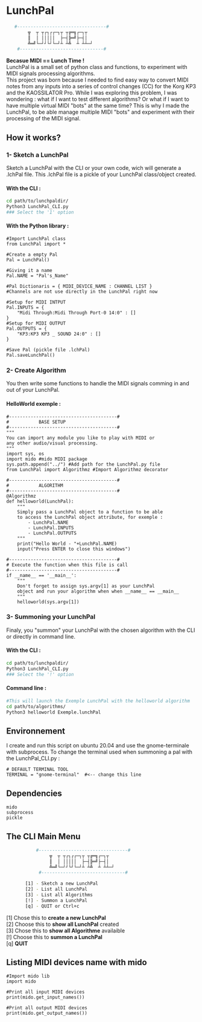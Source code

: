 # LunchPal
```bash
   #---------------------------------#
        ╦  ┬ ┬┌┐┌┌─┐┬ ┬╔═╗┌─┐┬  
        ║  │ │││││  ├─┤╠═╝├─┤│  
        ╩═╝└─┘┘└┘└─┘┴ ┴╩  ┴ ┴┴─┘               
    #-------------------------------#
```
**Becasue MIDI == Lunch Time !**  
LunchPal is a small set of python class and functions, to experiment with MIDI signals processing algorithms.  
This project was born because I needed to find easy way to convert MIDI notes from any inputs into a series of control changes (CC) for the Korg KP3 and the KAOSSILATOR Pro. While I was exploring this problem, I was wondering : what if I want to test different algorithms? Or what if I want to have multiple virtual MIDI "bots" at the same time? This is why I made the LunchPal, to be able manage multiple MIDI "bots" and experiment with their processing of the MIDI signal.

## How it works?
### 1- Sketch a LunchPal 
Sketch a LunchPal with the CLI or your own code, wich will generate a .lchPal file. This .lchPal file is a pickle of your LunchPal class/object created.  
#### With the CLI : 
```bash
cd path/to/lunchpaldir/
Python3 LunchPal_CLI.py
### Select the '1' option
```
#### With the Python library : 
```Python3
#Import LunchPal class
from LunchPal import *

#Create a empty Pal
Pal = LunchPal()

#Giving it a name
Pal.NAME = "Pal's_Name"

#Pal Dictionaris = { MIDI_DEVICE_NAME : CHANNEL LIST }
#Channels are not use directly in the LunchPal right now

#Setup for MIDI INTPUT
Pal.INPUTS = {
    "Midi Through:Midi Through Port-0 14:0" : []
}
#Setup for MIDI OUTPUT
Pal.OUTPUTS = {
    "KP3:KP3 KP3 _ SOUND 24:0" : []
}

#Save Pal (pickle file .lchPal)
Pal.saveLunchPal()
```
### 2- Create Algorithm
You then write some functions to handle the MIDI signals comming in and out of your LunchPal.  
#### HelloWorld exemple :
```Python3
#----------------------------------------#
#           BASE SETUP
#----------------------------------------#
"""
You can import any module you like to play with MIDI or
any other audio/visual processing.
"""
import sys, os
import mido #mido MIDI package
sys.path.append("../") #Add path for the LunchPal.py file
from LunchPal import Algorithmz #Import Algorithmz decorator

#----------------------------------------#
#           ALGORITHM
#----------------------------------------#
@Algorithmz
def helloworld(LunchPal):
    """
    Simply pass a LunchPal object to a function to be able
    to access the LunchPal object attribute, for exemple :
        - LunchPal.NAME
        - LunchPal.INPUTS
        - LunchPal.OUTPUTS
    """
    print("Hello World - "+LunchPal.NAME)
    input("Press ENTER to close this windows")

#----------------------------------------#
# Execute the function when this file is call
#----------------------------------------#
if __name__ == '__main__':
    """
    Don't forget to assign sys.argv[1] as your LunchPal
    object and run your algorithm when when __name__ == __main__
    """
    helloworld(sys.argv[1])
```
### 3- Summoning your LunchPal
Finaly, you "summon" your LunchPal with the chosen algorithm with the CLI or directly in command line.  
#### With the CLI : 
```bash
cd path/to/lunchpaldir/
Python3 LunchPal_CLI.py
### Select the '!' option
```
#### Command line : 
```bash
#This will launch the Exemple LunchPal with the helloworld algorithm
cd path/to/algorithms/
Python3 helloworld Exemple.lunchPal
```


## Environnement
I create and run this script on ubuntu 20.04 and use the gnome-terminale with subprocess. To change the terminal used when summoning a pal with the LunchPal_CLI.py : 
```Python3
# DEFAULT TERMINAL TOOL
TERMINAL = "gnome-terminal"  #<-- change this line
```

## Dependencies
```Python3
mido
subprocess
pickle
```

## The CLI Main Menu
```bash
           #---------------------------------#
                ╦  ┬ ┬┌┐┌┌─┐┬ ┬╔═╗┌─┐┬  
                ║  │ │││││  ├─┤╠═╝├─┤│  
                ╩═╝└─┘┘└┘└─┘┴ ┴╩  ┴ ┴┴─┘               
            #-------------------------------#

       [1] - Sketch a new LunchPal
       [2] - List all LunchPal 
       [3] - List all Algorithms
       [!] - Summon a LunchPal
       [q] - QUIT or Ctrl+c

```
[1] Chose this to **create a new LunchPal**  
[2] Choose this to **show all LunchPal** created  
[3] Chose this to **show all Algorithme** availaible  
[!] Choose this to **summon a LunchPal**  
[q] **QUIT** 

## Listing MIDI devices name with mido
```Python3
#Import mido lib
import mido

#Print all input MIDI devices
print(mido.get_input_names())

#Print all output MIDI devices
print(mido.get_output_names())
```
